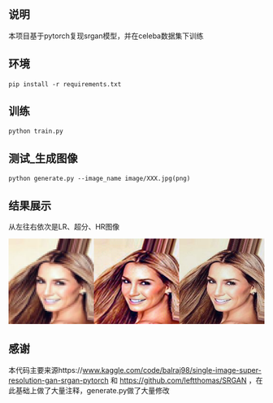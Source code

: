 ## 说明

本项目基于pytorch复现srgan模型，并在celeba数据集下训练

## 环境

```
pip install -r requirements.txt
```

## 训练

```
python train.py
```

## 测试_生成图像

```
python generate.py --image_name image/XXX.jpg(png)
```

## 结果展示

从左往右依次是LR、超分、HR图像

![](.\image\000001_com.png)

## 感谢

本代码主要来源https://www.kaggle.com/code/balraj98/single-image-super-resolution-gan-srgan-pytorch 和 https://github.com/leftthomas/SRGAN ，在此基础上做了大量注释，generate.py做了大量修改
